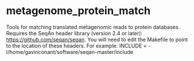 # metagenome_protein_match
Tools for matching translated metagenomic reads to protein databases. Requires the SeqAn header library (version 2.4 or later): https://github.com/seqan/seqan.  You will need to edit the Makefile to point to the location of these headers. For example:
INCLUDE = -I/home/gavinconant/software/seqan-master/include 

